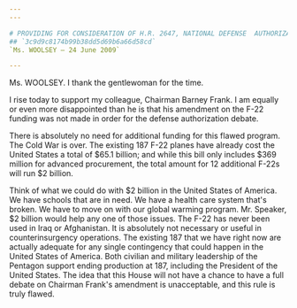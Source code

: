 ```yaml
---
---

# PROVIDING FOR CONSIDERATION OF H.R. 2647, NATIONAL DEFENSE  AUTHORIZATION ACT FOR FISCAL YEAR 2010
## `3c9d9c8174b99b38dd5d69b6a66d58cd`
`Ms. WOOLSEY — 24 June 2009`

---
```



Ms. WOOLSEY. I thank the gentlewoman for the time.

I rise today to support my colleague, Chairman Barney Frank. I am 
equally or even more disappointed than he is that his amendment on the 
F-22 funding was not made in order for the defense authorization 
debate.

There is absolutely no need for additional funding for this flawed 
program. The Cold War is over. The existing 187 F-22 planes have 
already cost the United States a total of $65.1 billion; and while this 
bill only includes $369 million for advanced procurement, the total 
amount for 12 additional F-22s will run $2 billion.

Think of what we could do with $2 billion in the United States of 
America. We have schools that are in need. We have a health care system 
that's broken. We have to move on with our global warming program. Mr. 
Speaker, $2 billion would help any one of those issues. The F-22 has 
never been used in Iraq or Afghanistan. It is absolutely not necessary 
or useful in counterinsurgency operations. The existing 187 that we 
have right now are actually adequate for any single contingency that 
could happen in the United States of America. Both civilian and 
military leadership of the Pentagon support ending production at 187, 
including the President of the United States. The idea that this House 
will not have a chance to have a full debate on Chairman Frank's 
amendment is unacceptable, and this rule is truly flawed.